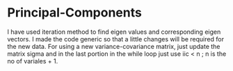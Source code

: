 # Principal-Components
I have used iteration method to find eigen values and corresponding eigen vectors. I made the code generic so that a little changes will be required for the new data.
For using a new variance-covariance matrix, just update the matrix sigma and in the last portion in the while loop just use iic < n ; n is the no of variales + 1.
